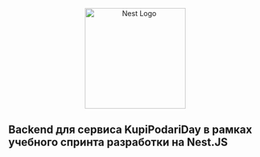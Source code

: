 <p align="center">
  <a href="http://nestjs.com/" target="blank"><img src="https://nestjs.com/img/logo-small.svg" width="200" alt="Nest Logo" /></a>
</p>

## Backend для сервиса KupiPodariDay в рамках учебного спринта разработки на Nest.JS 
